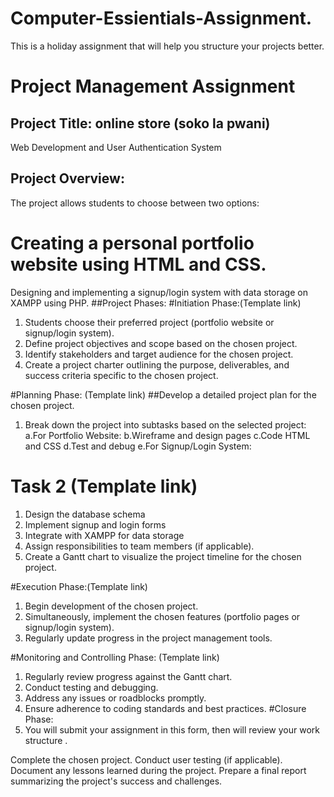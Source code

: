 
# Computer-Essientials-Assignment.
This is a holiday assignment that will help you structure your projects better.
 # Project Management Assignment
## Project Title: online store (soko la pwani)
Web Development and User Authentication System
## Project Overview:
The project allows students to choose between two options:

# Creating a personal portfolio website using HTML and CSS.
Designing and implementing a signup/login system with data storage on XAMPP using PHP.
##Project Phases:
#Initiation Phase:(Template link)

1. Students choose their preferred project (portfolio website or signup/login system).
2. Define project objectives and scope based on the chosen project.
3. Identify stakeholders and target audience for the chosen project.
4. Create a project charter outlining the purpose, deliverables, and success criteria specific to the chosen project.
   
#Planning Phase: (Template link)
##Develop a detailed project plan for the chosen project.
1. Break down the project into subtasks based on the selected project:
a.For Portfolio Website:
b.Wireframe and design pages
c.Code HTML and CSS
d.Test and debug
e.For Signup/Login System:

# Task 2 (Template link)
1. Design the database schema
2. Implement signup and login forms
3. Integrate with XAMPP for data storage
4. Assign responsibilities to team members (if applicable).
5. Create a Gantt chart to visualize the project timeline for the chosen project.
   
#Execution Phase:(Template link)

1. Begin development of the chosen project.
2. Simultaneously, implement the chosen features (portfolio pages or signup/login system).
3. Regularly update progress in the project management tools.

#Monitoring and Controlling Phase: (Template link)

1. Regularly review progress against the Gantt chart.
2. Conduct testing and debugging.
3. Address any issues or roadblocks promptly.
4. Ensure adherence to coding standards and best practices.
#Closure Phase:
1. You will submit your assignment in this form, then will review your work structure .


Complete the chosen project.
Conduct user testing (if applicable).
Document any lessons learned during the project.
Prepare a final report summarizing the project's success and challenges.
